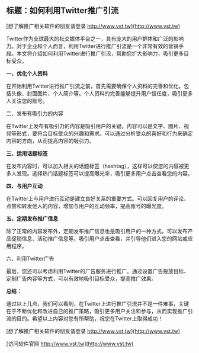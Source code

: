 ## **标题：如何利用Twitter推广引流**

[想了解推广相关软件的朋友请登录 http://www.vst.tw](http://www.vst.tw)

Twitter作为全球最大的社交媒体平台之一，具有庞大的用户群体和广泛的影响力。对于企业和个人而言，利用Twitter进行推广引流是一个非常有效的营销手段。本文将介绍如何利用Twitter进行推广引流，帮助您扩大影响力，吸引更多目标受众。

**一、优化个人资料**

在开始利用Twitter进行推广引流之前，首先需要确保个人资料的完善和优化。包括头像、封面图片、个人简介等。个人资料的完善能够提升用户信任度，吸引更多人关注您的账号。

二、发布有吸引力的内容

在Twitter上发布有吸引力的内容是吸引用户的关键。内容可以是文字、图片、视频等形式，要符合目标受众的兴趣和需求。可以通过分析受众的喜好和行为来确定内容的方向，从而提高内容的吸引力。

**三、运用话题标签**

在发布内容时，可以加入相关的话题标签（hashtag），这样可以使您的内容被更多人发现。选择热门话题标签可以提高曝光率，吸引更多用户点击查看您的内容。

**四、与用户互动**

在Twitter上与用户进行互动是建立良好关系的重要方式。可以回复用户的评论、点赞和转发他人的内容，增加与用户的互动频率，提高账号的曝光度。

**五、定期发布推广信息**

除了正常的内容发布外，定期发布推广信息也是吸引用户的一种方式。可以发布产品促销信息、活动推广信息等，吸引用户点击查看，并引导他们进入您的网站或应用程序。

六、利用Twitter广告

最后，您还可以考虑利用Twitter的广告服务进行推广。通过设置广告投放目标、定制广告内容等方式，可以有效地吸引目标受众，提高推广效果。

**总结：**

通过以上几点，我们可以看到，在Twitter上进行推广引流并不是一件难事，关键在于不断优化和改进自己的推广策略，吸引更多用户关注和参与，从而实现推广引流的目的。希望以上内容对您有所帮助，祝您在Twitter上取得成功！

[想了解推广相关软件的朋友请登录 http://www.vst.tw](http://www.vst.tw)


[访问软件官网 http://www.vst.tw](http://www.vst.tw)

